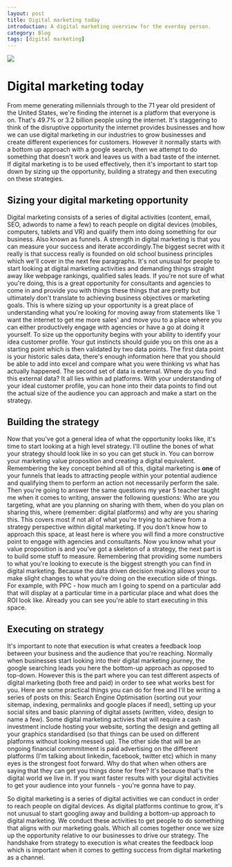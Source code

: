 ```yaml
---
layout: post
title: Digital marketing today
introduction: A digital marketing overview for the everday person.
category: Blog
tags: [digital marketing]
---
```

<img src="{{ site.baseurl }}/images/pic04.jpg">

# Digital marketing today 

From meme generating millennials through to the 71 year old president of the United States, we're finding the internet is a platform that everyone is on. That's 49.7% or 3.2 billion people using the internet. It's staggering to think of the disruptive opportunity the internet provides businesses and how we can use digital marketing in our industries to grow businesses and create different experiences for customers. However it normally starts with a bottom up approach with a google search, then we attempt to do something that doesn't work and leaves us with a bad taste of the internet. If digital marketing is to be used effectively, then it's important to start top down by  sizing up the opportunity, building a strategy and then executing on these strategies.

## Sizing your digital marketing opportunity

Digital marketing consists of a series of digital activities (content, email, SEO, adwords to name a few) to reach people on digital devices (mobiles, computers, tablets and VR) and qualify them into doing something for our business. Also known as funnels. A strength in digital marketing is that you can measure your success and iterate accordingly.The biggest secret with it really is that success really is founded on old school business principles which we'll cover in the next few paragraphs. It's not unusual for people to start looking at digital marketing activities and demanding things straight away like webpage rankings, qualified sales leads. If you're not sure of what you're doing, this is a great opportunity for consultants and agencies to come in and provide you with things these things that are pretty but ultimately don't translate to achieving business objectives or marketing goals. This is where sizing up your opportunity is a great place of understanding what you're looking for moving away from statements like 'I want the internet to get me more sales' and move you to a place where you can either productively engage with agencies or have a go at doing it yourself. To size up the opportunity begins with your ability to identify your idea customer profile. Your gut instincts should guide you on this one as a starting point which is then validated by two data points. The first data point is your historic sales data, there's enough information here that you should be able to add into excel and compare what you were thinking vs what has actually happened. The second set of data is external. Where do you find this external data? It all lies within ad platforms. With your understanding of your ideal customer profile, you can hone into their data points to find out the actual size of the audience you can approach and make a start on the strategy.

## Building the strategy
Now that you've got a general idea of what the opportunity looks like, it's time to start looking at a high level strategy. I'll outline the bones of what your strategy should look like in so you can get stuck in. You can borrow your marketing value proposition and creating a digital equivalent. Remembering the key concept behind all of this, digital marketing is **one** of your funnels that leads to attracting people within your potential audience and qualifying them to perform an action not necessarily perform the sale. Then you're going to answer the same questions my year 5 teacher taught me when it comes to writing, answer the following questions: Who are you targeting, what are you planning on sharing with them, when do you plan on sharing this, where (remember: digital platforms) and why are you sharing this. This covers most if not all of what you're trying to achieve from a strategy perspective within digital marketing. If you don't know how to approach this space, at least here is where you will find a more constructive point to engage with agencies and consultants. Now you know what your value proposition is and you've got a skeleton of a strategy, the next part is to build some stuff to measure. Remembering that providing some numbers to what you're looking to execute is the biggest strength you can find in digital marketing. Because the data driven decision making allows your to make slight changes to what you're doing on the execution side of things. For example, with PPC - how much am I going to spend on a particular add that will display at a particular time in a particular place and what does the ROI look like. Already you can see you're able to start executing in this space.

## Executing on strategy
It's important to note that execution is what creates a feedback loop between your business and the audience that you're reaching. Normally when businesses start looking into their digital marketing journey, the google searching leads you here the bottom-up approach as opposed to top-down. However this is the part where you can test different aspects of digital marketing (both free and paid) in order to see what works best for you. Here are some practical things you can do for free and I'll be writing a series of posts on this: Search Engine Optimisation (sorting out your sitemap, indexing, permalinks and google places if need), setting up your social sites and basic planning of digital assets (written, video, design to name a few). Some digital marketing activies that will require a cash investment include hosting your website, sorting the design and getting all your graphics standardised (so that things can be used on different platforms without looking messed up). The other side that will be an ongoing financial commmitment is paid advertising on the different platforms (I'm talking about linkedin, facebook, twitter etc) which in many eyes is the strongest foot forward. Why do that when when others are saying that they can get you things done for free? It's because that's the digital world we live in. If you want faster results with your digital activities to get your audience into your funnels - you're gonna have to pay.

So digital marketing is a series of digital activities we can conduct in order to reach people on digital devices. As digital platforms continue to grow, it's not unusual to start googling away and building a bottom-up approach to digital marketing.  We conduct these activities to get people to do something that aligns with our marketing goals. Which all comes together once we size up the opportunity relative to our businesses to drive our strategy. The handshake from strategy to execution is what creates the feedback loop which is important when it comes to getting success from digital marketing as a channel.
